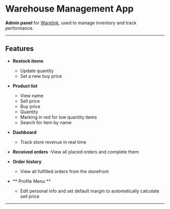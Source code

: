 # Warehouse Management App

**Admin panel** for [Warelink](https://github.com/ViCS69/WareLink), used to manage inventory and track performance.

---

## Features

- **Restock items**
  - Update quantity  
  - Set a new buy price  

- **Product list**
  - View name  
  - Sell price  
  - Buy price  
  - Quantity  
  - Marking in red for low quantity items
  - Search for item by name
- **Dashboard**
  - Track store revenue in real time  

- **Received orders**
  -View all placed orders and complete them

- **Order history**
  - View all fulfilled orders from the storefront  

- ** Profile Menu **
  - Edit personal info and set default margin to automatically calculate sell price
---


